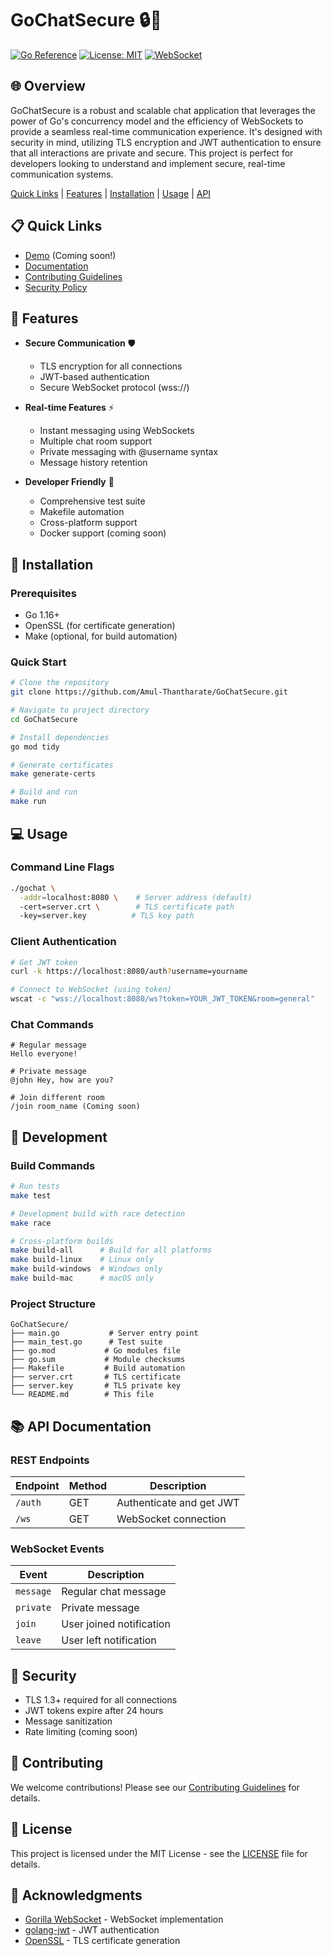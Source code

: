 # GoChatSecure 🔒💬

[![Go Reference](https://pkg.go.dev/badge/github.com/gorilla/websocket.svg)](https://pkg.go.dev/github.com/gorilla/websocket)
[![License: MIT](https://img.shields.io/badge/License-MIT-yellow.svg)](https://opensource.org/licenses/MIT)
[![WebSocket](https://img.shields.io/badge/WebSocket-Enabled-brightgreen.svg)](https://developer.mozilla.org/en-US/docs/Web/API/WebSocket)

## 🌐 Overview

GoChatSecure is a robust and scalable chat application that leverages the power of Go's concurrency model and the efficiency of WebSockets to provide a seamless real-time communication experience. It's designed with security in mind, utilizing TLS encryption and JWT authentication to ensure that all interactions are private and secure. This project is perfect for developers looking to understand and implement secure, real-time communication systems.

[Quick Links](#quick-links) | [Features](#features) | [Installation](#installation) | [Usage](#usage) | [API](#api-documentation)

## 📋 Quick Links
- [Demo](#) (Coming soon!)
- [Documentation](#api-documentation)
- [Contributing Guidelines](CONTRIBUTING.md)
- [Security Policy](SECURITY.md)

## 🌟 Features

- **Secure Communication** 🛡️
  - TLS encryption for all connections
  - JWT-based authentication
  - Secure WebSocket protocol (wss://)

- **Real-time Features** ⚡
  - Instant messaging using WebSockets
  - Multiple chat room support
  - Private messaging with @username syntax
  - Message history retention

- **Developer Friendly** 🔧
  - Comprehensive test suite
  - Makefile automation
  - Cross-platform support
  - Docker support (coming soon)

## 🚀 Installation

### Prerequisites

- Go 1.16+ 
- OpenSSL (for certificate generation)
- Make (optional, for build automation)

### Quick Start

```bash
# Clone the repository
git clone https://github.com/Amul-Thantharate/GoChatSecure.git

# Navigate to project directory
cd GoChatSecure

# Install dependencies
go mod tidy

# Generate certificates
make generate-certs

# Build and run
make run
```

## 💻 Usage

### Command Line Flags

```bash
./gochat \
  -addr=localhost:8080 \    # Server address (default)
  -cert=server.crt \        # TLS certificate path
  -key=server.key          # TLS key path
```

### Client Authentication

```bash
# Get JWT token
curl -k https://localhost:8080/auth?username=yourname

# Connect to WebSocket (using token)
wscat -c "wss://localhost:8080/ws?token=YOUR_JWT_TOKEN&room=general"
```

### Chat Commands

```
# Regular message
Hello everyone!

# Private message
@john Hey, how are you?

# Join different room
/join room_name (Coming soon)
```

## 🔧 Development

### Build Commands

```bash
# Run tests
make test

# Development build with race detection
make race

# Cross-platform builds
make build-all      # Build for all platforms
make build-linux    # Linux only
make build-windows  # Windows only
make build-mac      # macOS only
```

### Project Structure

```
GoChatSecure/
├── main.go           # Server entry point
├── main_test.go      # Test suite
├── go.mod           # Go modules file
├── go.sum           # Module checksums
├── Makefile         # Build automation
├── server.crt       # TLS certificate
├── server.key       # TLS private key
└── README.md        # This file
```

## 📚 API Documentation

### REST Endpoints

| Endpoint | Method | Description |
|----------|--------|-------------|
| `/auth`  | GET    | Authenticate and get JWT |
| `/ws`    | GET    | WebSocket connection |

### WebSocket Events

| Event | Description |
|-------|-------------|
| `message` | Regular chat message |
| `private` | Private message |
| `join`    | User joined notification |
| `leave`   | User left notification |

## 🔐 Security

- TLS 1.3+ required for all connections
- JWT tokens expire after 24 hours
- Message sanitization
- Rate limiting (coming soon)

## 🤝 Contributing

We welcome contributions! Please see our [Contributing Guidelines](CONTRIBUTING.md) for details.

## 📄 License

This project is licensed under the MIT License - see the [LICENSE](LICENSE) file for details.

## 🙏 Acknowledgments

- [Gorilla WebSocket](https://github.com/gorilla/websocket) - WebSocket implementation
- [golang-jwt](https://github.com/golang-jwt/jwt) - JWT authentication
- [OpenSSL](https://www.openssl.org/) - TLS certificate generation
